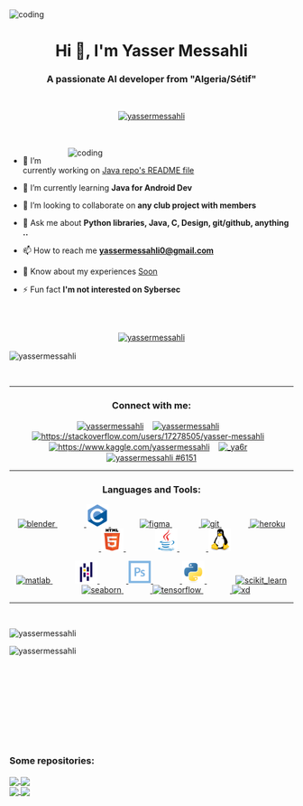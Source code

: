 <img align="center" alt="coding" width="1000" height="150" src="https://cdn.dribbble.com/users/44708/screenshots/2694410/code.gif">

<h1 align="center">Hi 👋, I'm Yasser Messahli</h1>
<h3 align="center">A passionate AI developer from "Algeria/Sétif"</h3>
<br>

<p align="center"> <a href="https://twitter.com/yassermessahli" target="blank"><img src="https://img.shields.io/twitter/follow/yassermessahli?logo=twitter&style=for-the-badge" alt="yassermessahli" /></a> </p>
<br>
<br>

<img align="right" alt="coding" width="400" src="https://i.pinimg.com/originals/e4/26/70/e426702edf874b181aced1e2fa5c6cde.gif">


- 🔭 I’m currently working on [Java repo's README file](https://github.com/yassermessahli/Comming-soon-Java-PL-)

- 🌱 I’m currently learning **Java for Android Dev**

- 👯 I’m looking to collaborate on **any club project with members**

- 💬 Ask me about **Python libraries, Java, C, Design, git/github, anything ..**

- 📫 How to reach me **yassermessahli0@gmail.com**

- 📄 Know about my experiences [Soon](Soon)

- ⚡ Fun fact **I'm not interested on Sybersec**

<br>
<br>


<p align="center"> <a href="https://github.com/ryo-ma/github-profile-trophy"><img src="https://github-profile-trophy.vercel.app/?username=yassermessahli" alt="yassermessahli" /></a> </p>


<p><img align="center" src="https://github-readme-stats.vercel.app/api/top-langs?username=yassermessahli&show_icons=true&locale=en&layout=compact&hide_border=true&theme=tokyonight&border_radius=50&card_width=1000" alt="yassermessahli" /></p>

<br>
<hr>
<h3 align="center">Connect with me:</h3>
<p align="center">
<a href="https://twitter.com/yassermessahli" target="blank"><img align="center" src="https://raw.githubusercontent.com/rahuldkjain/github-profile-readme-generator/master/src/images/icons/Social/twitter.svg" alt="yassermessahli" height="30" width="40" /></a>
&nbsp;&nbsp;&nbsp;<a href="https://linkedin.com/in/yassermessahli" target="blank"><img align="center" src="https://raw.githubusercontent.com/rahuldkjain/github-profile-readme-generator/master/src/images/icons/Social/linked-in-alt.svg" alt="yassermessahli" height="30" width="40" /></a>&nbsp;&nbsp;&nbsp;
<a href="https://stackoverflow.com/users/https://stackoverflow.com/users/17278505/yasser-messahli" target="blank"><img align="center" src="https://raw.githubusercontent.com/rahuldkjain/github-profile-readme-generator/master/src/images/icons/Social/stack-overflow.svg" alt="https://stackoverflow.com/users/17278505/yasser-messahli" height="30" width="40" /></a>&nbsp;&nbsp;&nbsp;
<a href="https://kaggle.com/https://www.kaggle.com/yassermessahli" target="blank"><img align="center" src="https://raw.githubusercontent.com/rahuldkjain/github-profile-readme-generator/master/src/images/icons/Social/kaggle.svg" alt="https://www.kaggle.com/yassermessahli" height="30" width="40" /></a>&nbsp;&nbsp;&nbsp;
<a href="https://instagram.com/_ya6r" target="blank"><img align="center" src="https://raw.githubusercontent.com/rahuldkjain/github-profile-readme-generator/master/src/images/icons/Social/instagram.svg" alt="_ya6r" height="30" width="40" /></a>&nbsp;&nbsp;&nbsp;
<a href="https://discord.gg/yassermessahli #6151" target="blank"><img align="center" src="https://raw.githubusercontent.com/rahuldkjain/github-profile-readme-generator/master/src/images/icons/Social/discord.svg" alt="yassermessahli #6151" height="30" width="40" /></a>
</p>
<hr>

<p align="center">
<h3 align="center">Languages and Tools:</h3>
<p align="center"> <a href="https://www.blender.org/" target="_blank" rel="noreferrer"> <img src="https://download.blender.org/branding/community/blender_community_badge_white.svg" alt="blender" width="40" height="40"/> </a> &nbsp;&nbsp;&nbsp;&nbsp;&nbsp;&nbsp;&nbsp;&nbsp;&nbsp;&nbsp;&nbsp;&nbsp;<a href="https://www.cprogramming.com/" target="_blank" rel="noreferrer"> <img src="https://raw.githubusercontent.com/devicons/devicon/master/icons/c/c-original.svg" alt="c" width="40" height="40"/> </a>&nbsp;&nbsp;&nbsp;&nbsp;&nbsp;&nbsp;&nbsp;&nbsp;&nbsp;&nbsp;&nbsp;&nbsp; <a href="https://www.figma.com/" target="_blank" rel="noreferrer"> <img src="https://www.vectorlogo.zone/logos/figma/figma-icon.svg" alt="figma" width="40" height="40"/> </a> &nbsp;&nbsp;&nbsp;&nbsp;&nbsp;&nbsp;&nbsp;&nbsp;&nbsp;&nbsp;&nbsp;&nbsp;<a href="https://git-scm.com/" target="_blank" rel="noreferrer"> <img src="https://www.vectorlogo.zone/logos/git-scm/git-scm-icon.svg" alt="git" width="40" height="40"/> </a>  &nbsp;&nbsp;&nbsp;&nbsp;&nbsp;&nbsp;&nbsp;&nbsp;&nbsp;&nbsp;&nbsp;&nbsp;<a href="https://heroku.com" target="_blank" rel="noreferrer"> <img src="https://www.vectorlogo.zone/logos/heroku/heroku-icon.svg" alt="heroku" width="40" height="40"/> </a> &nbsp;&nbsp;&nbsp;&nbsp;&nbsp;&nbsp;&nbsp;&nbsp;&nbsp;&nbsp;&nbsp;&nbsp;<a href="https://www.w3.org/html/" target="_blank" rel="noreferrer"> <img src="https://raw.githubusercontent.com/devicons/devicon/master/icons/html5/html5-original-wordmark.svg" alt="html5" width="40" height="40"/> </a>&nbsp;&nbsp;&nbsp;&nbsp;&nbsp;&nbsp;&nbsp;&nbsp;&nbsp;&nbsp;&nbsp;&nbsp; <a href="https://www.java.com" target="_blank" rel="noreferrer"> <img src="https://raw.githubusercontent.com/devicons/devicon/master/icons/java/java-original.svg" alt="java" width="40" height="40"/> </a> &nbsp;&nbsp;&nbsp;&nbsp;&nbsp;&nbsp;&nbsp;&nbsp;&nbsp;&nbsp;&nbsp;&nbsp;<a href="https://www.linux.org/" target="_blank" rel="noreferrer"> <img src="https://raw.githubusercontent.com/devicons/devicon/master/icons/linux/linux-original.svg" alt="linux" width="40" height="40"/> </a> 
</p>

<p align="center">
<a href="https://www.mathworks.com/" target="_blank" rel="noreferrer"> <img src="https://upload.wikimedia.org/wikipedia/commons/2/21/Matlab_Logo.png" alt="matlab" width="40" height="40"/> </a>&nbsp;&nbsp;&nbsp;&nbsp;&nbsp;&nbsp;&nbsp;&nbsp;&nbsp; <a href="https://pandas.pydata.org/" target="_blank" rel="noreferrer"> <img 
src="https://raw.githubusercontent.com/devicons/devicon/2ae2a900d2f041da66e950e4d48052658d850630/icons/pandas/pandas-original.svg" alt="pandas" width="40" height="40"/> </a> &nbsp;&nbsp;&nbsp;&nbsp;&nbsp;&nbsp;&nbsp;&nbsp;&nbsp;&nbsp;&nbsp;&nbsp;<a href="https://www.photoshop.com/en" target="_blank" rel="noreferrer"> <img src="https://raw.githubusercontent.com/devicons/devicon/master/icons/photoshop/photoshop-line.svg" alt="photoshop" width="40" height="40"/> </a> &nbsp;&nbsp;&nbsp;&nbsp;&nbsp;&nbsp;&nbsp;&nbsp;&nbsp;&nbsp;&nbsp;&nbsp;<a href="https://www.python.org" target="_blank" rel="noreferrer"> <img src="https://raw.githubusercontent.com/devicons/devicon/master/icons/python/python-original.svg" alt="python" width="40" height="40"/> </a> &nbsp;&nbsp;&nbsp;&nbsp;&nbsp;&nbsp;&nbsp;&nbsp;&nbsp;&nbsp;&nbsp;&nbsp; <a href="https://scikit-learn.org/" target="_blank" rel="noreferrer"> <img src="https://upload.wikimedia.org/wikipedia/commons/0/05/Scikit_learn_logo_small.svg" alt="scikit_learn" width="40" height="40"/> </a>&nbsp;&nbsp;&nbsp;&nbsp;&nbsp;&nbsp;&nbsp;&nbsp;&nbsp;&nbsp;&nbsp;&nbsp; <a href="https://seaborn.pydata.org/" target="_blank" rel="noreferrer"> <img src="https://seaborn.pydata.org/_images/logo-mark-lightbg.svg" alt="seaborn" width="40" height="40"/> </a> &nbsp;&nbsp;&nbsp;&nbsp;&nbsp;&nbsp;&nbsp;&nbsp;&nbsp;&nbsp;&nbsp;&nbsp;<a href="https://www.tensorflow.org" target="_blank" rel="noreferrer"> <img src="https://www.vectorlogo.zone/logos/tensorflow/tensorflow-icon.svg" alt="tensorflow" width="40" height="40"/> </a> &nbsp;&nbsp;&nbsp;&nbsp;&nbsp;&nbsp;&nbsp;&nbsp;&nbsp;&nbsp;&nbsp;&nbsp;<a href="https://www.adobe.com/products/xd.html" target="_blank" rel="noreferrer"> <img src="https://cdn.worldvectorlogo.com/logos/adobe-xd.svg" alt="xd" width="40" height="40"/> </a> 
</p>
<hr>
<br>

<p>&nbsp;<img align="left" src="https://github-readme-stats.vercel.app/api?username=yassermessahli&show_icons=true&locale=en&hide_border=true&theme=tokyonight&border_radius=35&card_width=150" alt="yassermessahli" /></p>

<p><img align="left" src="https://github-readme-streak-stats.herokuapp.com/?user=yassermessahli&hide_border=true&theme=tokyonight&border_radius=35&card_width=150" alt="yassermessahli" /></p>







<br><br><br><br><br><br><br><br><br><br>
<h3 align="left">Some repositories: </h3>

<a href="https://github.com/yassermessahli/ChatBot-With-Discord.py">
  <img align="center" src="https://github-readme-stats.vercel.app/api/pin/?username=yassermessahli&repo=ChatBot-With-Discord.py&theme=prussian&border_color=2490A6" />
</a>
<a href="https://github.com/yassermessahli/Comming-soon-Java-PL-">
  <img align="center" src="https://github-readme-stats.vercel.app/api/pin/?username=yassermessahli&repo=Comming-soon-Java-PL-&theme=prussian&border_color=2490A6" />
</a>

<br>

<a href="https://github.com/yassermessahli/PyTorch">
  <img align="center" src="https://github-readme-stats.vercel.app/api/pin/?username=yassermessahli&repo=PyTorch&theme=prussian&border_color=2490A6" />
</a>
<a href="https://github.com/yassermessahli/TFODCourse">
  <img align="center" src="https://github-readme-stats.vercel.app/api/pin/?username=yassermessahli&repo=TFODCourse&theme=prussian&border_color=2490A6" />
</a>
